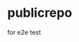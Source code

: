# publicrepo
for e2e test









































































































































































































































































































































































































































































































































































































































































































































































































































































































































































































































































































































































































































